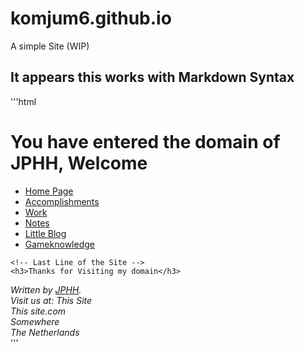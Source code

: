 # komjum6.github.io
A simple Site (WIP)

## It appears this works with Markdown Syntax

'''html
<!DOCTYPE html>
<html lang="en">
<head>
    <meta charset="UTF-8">
    <title>La Loko de Pensoj</title>
    <link rel="stylesheet" type="text/css" href="WiWebSite.css">
    <script src="WiWebSite.js"></script>
</head>
<body>
    <!-- First Line of the Site -->
    <h1>You have entered the domain of JPHH, Welcome</h1>
    <!-- Site Navigation Menu -->
    <ul class="Navbar">
        <li><a href="Home Page.html">Home Page</a></li>
        <li><a href="Accomplishments.html">Accomplishments</a></li>
        <li><a href="Work.html">Work</a></li>
        <li><a href="Notes.html">Notes</a></li>
        <li><a href="Little Blog.html">Little Blog</a></li>
        <li><a href="Gameknowledge.html">Gameknowledge</a></li>
    </ul>

    <!-- Last Line of the Site -->
    <h3>Thanks for Visiting my domain</h3>
</body>
<address class="Address">
    Written by <a href="mailto:jphh56@gmail.com">JPHH</a>.<br>
    Visit us at: This Site<br>
    This site.com<br>
    Somewhere<br>
    The Netherlands
</address>
</html>
'''
